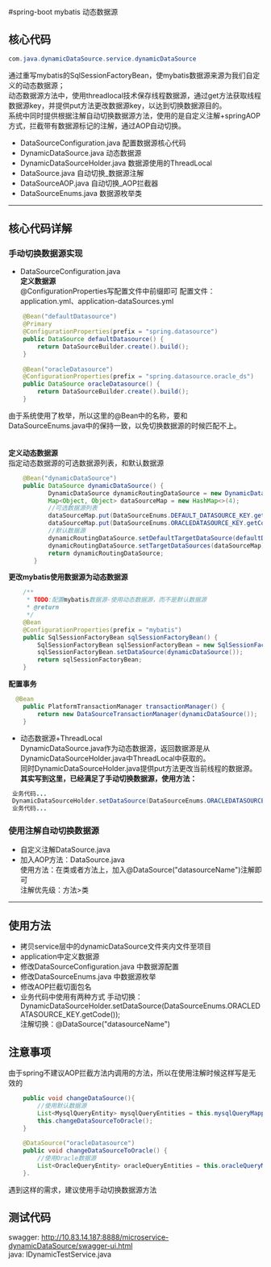 #spring-boot mybatis 动态数据源
## 核心代码
```java
com.java.dynamicDataSource.service.dynamicDataSource
```  
通过重写mybatis的SqlSessionFactoryBean，使mybatis数据源来源为我们自定义的动态数据源；  
动态数据源方法中，使用threadlocal技术保存线程数据源，通过get方法获取线程数据源key，并提供put方法更改数据源key，以达到切换数据源目的。  
系统中同时提供根据注解自动切换数据源方法，使用的是自定义注解+springAOP方式，拦截带有数据源标记的注解，通过AOP自动切换。  
- DataSourceConfiguration.java 配置数据源核心代码
- DynamicDataSource.java 动态数据源
- DynamicDataSourceHolder.java 数据源使用的ThreadLocal
- DataSource.java 自动切换_数据源注解
- DataSourceAOP.java 自动切换_AOP拦截器
- DataSourceEnums.java 数据源枚举类  
---
## 核心代码详解
### 手动切换数据源实现
- DataSourceConfiguration.java   
**定义数据源**   
@ConfigurationProperties写配置文件中前缀即可
配置文件：application.yml、application-dataSources.yml
```java
    @Bean("defaultDatasource")
    @Primary
    @ConfigurationProperties(prefix = "spring.datasource")
    public DataSource defaultDatasource() {
        return DataSourceBuilder.create().build();
    }
    
    @Bean("oracleDatasource")
    @ConfigurationProperties(prefix = "spring.datasource.oracle_ds")
    public DataSource oracleDatasource() {
        return DataSourceBuilder.create().build();
    }
```
由于系统使用了枚举，所以这里的@Bean中的名称，要和DataSourceEnums.java中的保持一致，以免切换数据源的时候匹配不上。  
<br/>  
**定义动态数据源**    
指定动态数据源的可选数据源列表，和默认数据源  
```java
    @Bean("dynamicDataSource")
    public DataSource dynamicDataSource() {
           DynamicDataSource dynamicRoutingDataSource = new DynamicDataSource();
           Map<Object, Object> dataSourceMap = new HashMap<>(4);
           //可选数据源列表
           dataSourceMap.put(DataSourceEnums.DEFAULT_DATASOURCE_KEY.getCode(), defaultDatasource());
           dataSourceMap.put(DataSourceEnums.ORACLEDATASOURCE_KEY.getCode(), oracleDatasource());
           //默认数据源
           dynamicRoutingDataSource.setDefaultTargetDataSource(defaultDatasource());
           dynamicRoutingDataSource.setTargetDataSources(dataSourceMap);
           return dynamicRoutingDataSource;
       }
```
  
**更改mybatis使用数据源为动态数据源**  
```java
    /**
     * TODO:配置mybatis数据源-使用动态数据源，而不是默认数据源
     * @return
     */
    @Bean
    @ConfigurationProperties(prefix = "mybatis")
    public SqlSessionFactoryBean sqlSessionFactoryBean() {
        SqlSessionFactoryBean sqlSessionFactoryBean = new SqlSessionFactoryBean();
        sqlSessionFactoryBean.setDataSource(dynamicDataSource());
        return sqlSessionFactoryBean;
    }
```
**配置事务**  
```java
  @Bean
    public PlatformTransactionManager transactionManager() {
        return new DataSourceTransactionManager(dynamicDataSource());
    }
```    
- 动态数据源+ThreadLocal  
DynamicDataSource.java作为动态数据源，返回数据源是从DynamicDataSourceHolder.java中ThreadLocal中获取的。  
同时DynamicDataSourceHolder.java提供put方法更改当前线程的数据源。    
**其实写到这里，已经满足了手动切换数据源，使用方法：**
```java  
 业务代码... 
 DynamicDataSourceHolder.setDataSource(DataSourceEnums.ORACLEDATASOURCE_KEY.getCode());
 业务代码...
```   

### 使用注解自动切换数据源  
- 自定义注解DataSource.java
- 加入AOP方法：DataSource.java  
使用方法：在类或者方法上，加入@DataSource("datasourceName")注解即可  
注解优先级：方法>类  
****
## 使用方法
- 拷贝service层中的dynamicDataSource文件夹内文件至项目
- application中定义数据源
- 修改DataSourceConfiguration.java 中数据源配置
- 修改DataSourceEnums.java 中数据源枚举
- 修改AOP拦截切面包名  
- 业务代码中使用有两种方式
手动切换： DynamicDataSourceHolder.setDataSource(DataSourceEnums.ORACLEDATASOURCE_KEY.getCode());  
注解切换：@DataSource("datasourceName")

## 注意事项
由于spring不建议AOP拦截方法内调用的方法，所以在使用注解时候这样写是无效的
```java  
    public void changeDataSource(){
        //使用默认数据源
        List<MysqlQueryEntity> mysqlQueryEntities = this.mysqlQueryMapper.queryList();
        this.changeDataSourceToOracle();
    }
    
    @DataSource("oracleDatasource")
    public void changeDataSourceToOracle() {
        //使用Oracle数据源
        List<OracleQueryEntity> oracleQueryEntities = this.oracleQueryMapper.queryList();
    }.
```   
遇到这样的需求，建议使用手动切换数据源方法  

## 测试代码
swagger: http://10.83.14.187:8888/microservice-dynamicDataSource/swagger-ui.html  
java: IDynamicTestService.java  

